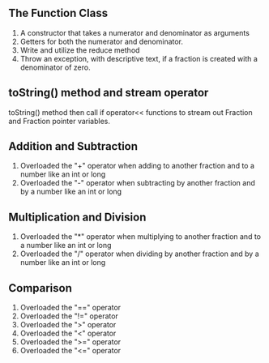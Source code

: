 ## The Function Class
1. A constructor that takes a numerator and denominator as arguments
2. Getters for both the numerator and denominator. 
3. Write and utilize the reduce method
4. Throw an exception, with descriptive text, if a fraction is created with a denominator of zero. 

## toString() method and stream operator
toString() method then call if operator<< functions to stream out Fraction and Fraction pointer variables. 

## Addition and Subtraction
1. Overloaded the "+" operator when adding to another fraction and to a number like an int or long 
2. Overloaded the "-" operator when subtracting by another fraction and by a number like an int or long

## Multiplication and Division
1. Overloaded the "*" operator when multiplying to another fraction and to a number like an int or long
2. Overloaded the "/" operator when dividing by another fraction and by a number like an int or long
   
## Comparison
1. Overloaded the "==" operator
2. Overloaded the "!=" operator
3. Overloaded the ">" operator
4. Overloaded the "<" operator
5. Overloaded the ">=" operator
6. Overloaded the "<=" operator
